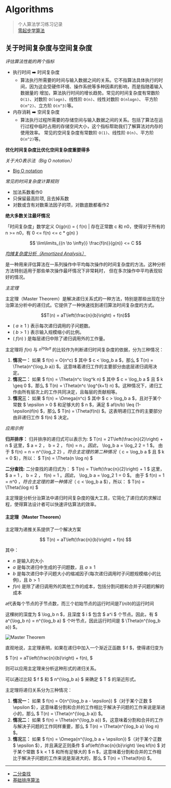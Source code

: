 # Algorithms

> 个人算法学习练习记录<br>
> [零起步学算法](https://leetcode.cn/leetbook/detail/learning-algorithms-with-leetcode/)

## 关于时间复杂度与空间复杂度

*评估算法性能的两个指标*

* 执行时间 ➡️ 时间复杂度
  * 算法执行所需要的时间与输入数据之间的关系。它不指算法具体执行的时间，因为这会受硬件环境、操作系统等多种因素的影响，而是指随着输入数据量的
    增加，算法执行时间的增长趋势。常见的时间复杂度有常数阶 `O(1)`、对数阶 `O(logn)`、线性阶 `O(n)`、线性对数阶 `O(nlogn)`、
    平方阶 `O(n^2)`、立方阶 `O(n^3)`等。
* 内存消耗 ➡️ 空间复杂度 
  * 算法执行过程所需要的存储空间与输入数据之间的关系。包括了算法在运行过程中临时占用的存储空间大小，这个指标帮助我们了解算法对内存的使用效率。
    常见的空间复杂度有常数阶 `O(1)`、线性阶 `O(n)`、平方阶 `O(n^2)`等。

**优化时间复杂度比优化空间复杂度重要得多**

*关于大O表示法（Big O notation）*

* [Big O notation](https://en.wikipedia.org/wiki/Big_O_notation)

*常见的时间复杂度计算规则*

* 加法系数看作0
* 只保留最高阶项, 且去掉系数
* 对数或含有对数乘法因子的项，对数底数都看作2

**绝大多数关注最坏情况**

「时间复杂度」数学定义 O(g(n)) = { f(n) | 存在正常数 c 和 n0，使得对于所有的 n >= n0，有 0 <= f(n) <= c * g(n) }

$$
\lim\limits_{{n \to \infty}} \frac{f(n)}{g(n)} <= C
$$

*[均摊复杂度分析（Amortized Analysis）](https://en.wikipedia.org/wiki/Amortized_analysis)*

是一种用来评估算法在一系列操作中平均每次操作的时间复杂度的方法。这种分析方法特别适用于那些单次操作最坏情况下非常耗时，
但在多次操作中平均表现较好的情况。

*主定理*

主定理（Master Theorem）是解决递归关系式的一种方法，特别是那些出现在分治算法分析中的递归式。它提供了一种快速找到递归算法时间复杂度的方式。

$$T(n) = aT\left(\frac{n}{b}\right) + f(n)$$

* ( $a \geq 1$ ) 表示每次递归调用的子问题数。
* ( $b > 1$ ) 表示输入规模缩小的比例。
* ( $f(n)$ ) 是每层递归中除了递归调用外的工作量。

主定理将 $f(n)$  与 $n^{\log_b a}$ 的比较作为判断递归时间复杂度的依据，分为三种情况：

1. **情况一：** 如果 $ f(n) = O(n^c) $ 其中 $ c < \log_b a $，那么 $ T(n) = \Theta(n^{\log_b a}) $。这意味着递归工作的主要部分由底层递归调用决定。
2. **情况二：** 如果 $ f(n) = \Theta(n^c \log^k n) $ 其中 $ c = \log_b a $ 且 $ k \geq 0 $，那么 $ T(n) = \Theta(n^c \log^{k+1} n) $。这种情况下，递归工作由所有层次上的工作共同决定，且每层的贡献相等。
3. **情况三：** 如果 $ f(n) = \Omega(n^c) $ 其中 $ c > \log_b a $，且对于某个常数 $ \epsilon > 0 $ 和足够大的 $ n $，满足 $ af(n/b) \leq (1-\epsilon)f(n) $，那么 $ T(n) = \Theta(f(n)) $。这表明递归工作的主要部分由非递归工作 $ f(n) $ 决定。

*应用示例*

**归并排序：** 归并排序的递归式可以表示为: $ T(n) = 2T\left(\frac{n}{2}\right) + n $ 这里，$ a = 2 $，$ b = 2 $，$ f(n) = n $。因此，$ \log_b a = \log_2 2 = 1 $。 由于 $ f(n) = n = n^{\log_2 2} $，符合主定理的第二种情况（$ c = \log_b a $ 且 $ k = 0 $），所以： $ T(n) = \Theta(n \log n) $

**二分查找:** 二分查找的递归式为： $ T(n) = T\left(\frac{n}{2}\right) + 1 $ 这里，$ a = 1 $，$ b = 2 $，$ f(n) = 1 $。因此，$ \log_b a = \log_2 1 = 0 $。 由于 $ f(n) = 1 = n^0 $，符合主定理的第一种情况（$ c < \log_b a $），所以： $ T(n) = \Theta(\log n) $

主定理是分析分治算法中递归时间复杂度的强大工具，它简化了递归式的求解过程，使得算法设计者可以快速评估算法的效率。

#### 主定理（Master Theorem）

主定理为递推关系提供了一个解决方案

$$
T(n) = aT\left(\frac{n}{b}\right) + f(n)
$$

其中：
  * $n$ 是输入的大小
  * $a$ 是每次递归中生成的子问题数，且 $a \geq 1$
  * $b$ 是每次递归中子问题大小的缩减因子(每次递归调用时子问题规模缩小的比例)，且 $b > 1$
  * $f(n)$ 是除了递归调用外的其他工作的成本，包括分割问题和合并子问题的解的成本

𝑎代表每个节点的子节点数，而三个初始节点的运行时间是𝑇(𝑛/𝑏)的运行时间

这棵树的深度为 $ \log_b n $，且深度 $ i $ 包含 $ a^i $ 个节点。因此，有 $ a^{\log_b n} = n^{\log_b a} $ 个叶节点，因此运行时间是 $ \Theta(n^{\log_b a}) $。

![Master Theorem](https://ds055uzetaobb.cloudfront.net/brioche/uploads/it0XGmnWcb-mastertheorem.png?width=1200)

直观地说，主定理表明，如果在递归中加入一个渐近正函数 $ f $，使得递归变为

$ T(n) = aT\left(\frac{n}{b}\right) + f(n), $

则可以应用主定理来分析这种形式的递归关系。

可以通过比较 $ f $ 和 $ n^{\log_b a} $ 来确定 $ T $ 的渐近形式。

主定理将递归关系分为三种情况：

1. **情况一：** 如果 $ f(n) = O(n^{\log_b a - \epsilon}) $（对于某个正数 $ \epsilon $），这意味着分割和合并的工作相比于解决子问题的工作来说是渐进小的，那么 $ T(n) = \Theta(n^{\log_b a}) $。
2. **情况二：** 如果 $ f(n) = \Theta(n^{\log_b a}) $，这意味着分割和合并的工作与解决子问题的工作同样重要，那么 $ T(n) = \Theta(n^{\log_b a} \log n) $。
3. **情况三：** 如果 $ f(n) = \Omega(n^{\log_b a + \epsilon}) $（对于某个正数 $ \epsilon $），并且满足正则条件 $ af\left(\frac{n}{b}\right) \leq kf(n) $ 对于某个常数 $ k < 1 $ 和所有足够大的 $ n $，这意味着分割和合并的工作相比于解决子问题的工作来说是渐进大的，那么 $ T(n) = \Theta(f(n)) $。

---

- [二分查找](doc/binary-search.md)
- [基础排序算法](doc/sort.md)